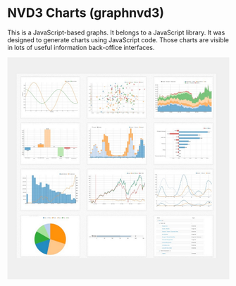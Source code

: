 # NVD3 Charts (graphnvd3)

This is a JavaScript-based graphs. It belongs to a JavaScript library. It was designed to generate charts using JavaScript code. Those charts are visible in lots of useful information back-office interfaces.

![Charts interface](<../../../../../.gitbook/assets/image (24).png>)
